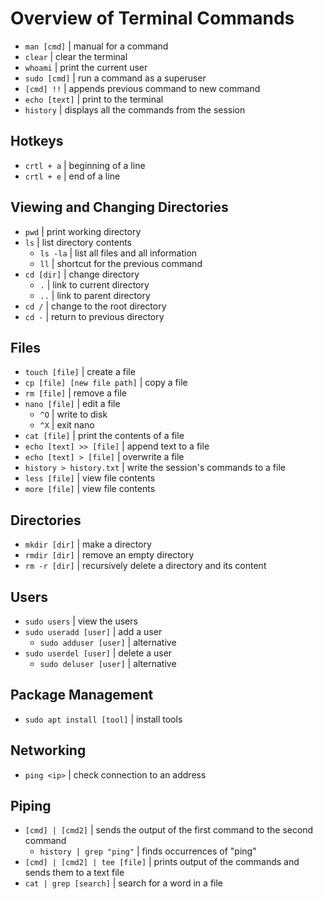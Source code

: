 # Overview of Terminal Commands
* `man [cmd]` | manual for a command
* `clear` | clear the terminal
* `whoami` | print the current user
* `sudo [cmd]` | run a command as a superuser
* `[cmd] !!` | appends previous command to new command
* `echo [text]` | print to the terminal
* `history` | displays all the commands from the session

## Hotkeys
* `crtl + a` | beginning of a line
* `crtl + e` | end of a line

## Viewing and Changing Directories
* `pwd` | print working directory
* `ls` | list directory contents
  * `ls -la` | list all files and all information
  * `ll` | shortcut for the previous command
* `cd [dir]` | change directory 
  * `.` | link to current directory
  * `..` | link to parent directory
* `cd /` | change to the root directory
* `cd -` | return to previous directory

## Files
* `touch [file]` | create a file
* `cp [file] [new file path]` | copy a file
* `rm [file]` | remove a file
* `nano [file]` | edit a file
  * `^O` | write to disk
  * `^X` | exit nano
* `cat [file]` | print the contents of a file
* `echo [text] >> [file]` | append text to a file
* `echo [text] > [file]` | overwrite a file
* `history > history.txt` | write the session's commands to a file
* `less [file]` | view file contents
* `more [file]` | view file contents

## Directories
* `mkdir [dir]` | make a directory
* `rmdir [dir]` | remove an empty directory
* `rm -r [dir]` | recursively delete a directory and its content

## Users
* `sudo users` | view the users
* `sudo useradd [user]` | add a user
  * `sudo adduser [user]` | alternative
* `sudo userdel [user]` | delete a user
  * `sudo deluser [user]` | alternative

## Package Management
* `sudo apt install [tool]` | install tools

## Networking
* `ping <ip>` | check connection to an address

## Piping
* `[cmd] | [cmd2]` | sends the output of the first command to the second command
  * `history | grep "ping"` | finds occurrences of "ping" 
* `[cmd] | [cmd2] | tee [file]` | prints output of the commands and sends them to a text file
* `cat | grep [search]` | search for a word in a file
